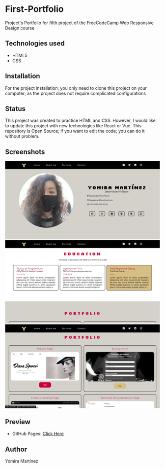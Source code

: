# First-Portfolio

Project's Portfolio for fifth project of the FreeCodeCamp Web Responsive Design course

## Technologies used

- HTML5
- CSS

## Installation

For the project installation; you only need to clone this project on your computer; as the project does not require complicated configurations

## Status

This project was created to practice HTML and CSS. However, I would like to update this project with new technologies like React or Vue. This repository is Open Source; if you want to edit the code; you can do it without problem.

## Screenshots

![](screenshots/s1.png)
![](screenshots/s2.png)
![](screenshots/s3.png)

## Preview

- GitHub Pages: [Click Here](https://yomidev.github.io/First-Portafolio/)

## Author

Yomira Martínez
